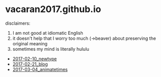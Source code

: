 # vacaran2017.github.io

disclaimers:
1. I am not good at idiomatic English
2. it doesn't help that I worry too much (→beaver) about preserving the original meaning
3. sometimes my mind is literally hululu

- [2017-02-10_newtype](https://vacaran2017.github.io/2017-02-10_newtype.html)
- [2017-02-21_blog](https://vacaran2017.github.io/2017-02-21_blog.html)
- [2017-03-04_animatetimes](https://vacaran2017.github.io/2017-03-04_animatetimes.html)
